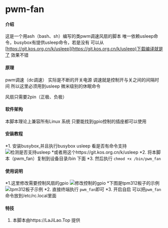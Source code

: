 # pwm-fan

#### 介绍
这是一个用ash（bash、sh）编写的类pwm调速风扇的脚本
唯一依赖usleep命令，busybox有提供usleep命令，若是没有
可以从[https://git.kos.org.cn/k/usleep](https://git.kos.org.cn/k/usleep)下载编译就是了
效果不错
#### 原理
pwm调速（dc调速） 实际是不断的开关电源
调速就是控制开与关之间的间隔时间
所以这里必须用到usleep 微米级别的休眠命令

风扇只需要2pin（正极、负极）


#### 软件架构
本脚本理论上兼容所有Linux 系统
只要能找到gpio控制的插座都可以使用


#### 安装教程

*1.  安装busybox,并且执行busybox usleep 看是否有命令支持
![检测是否支持usleep](https://foruda.gitee.com/images/1721464810053885731/1525acdf_800143.png "QQ截图20240720163940.png")
*或者用这个https://git.kos.org.cn/k/usleep
*2.  将本脚本（pwm_fan）复制到设备目录/bin 下面
*3.  然后执行 `chmod +x /bin/pwm_fan`

#### 使用说明
*1.这里修改需要控制风扇的gpio
![修改控制的gpio](https://foruda.gitee.com/images/1721465196982533932/9f057131_800143.png "QQ截图20240720164426.png")
  *下图是tpm312板子的示例
![tpm312板子示例](https://foruda.gitee.com/images/1721465306947108847/d82e7bd8_800143.png "QQ截图20240720164612.png")
*2.  直接终端执行 `pwm_fan`即可
*3.  开启自启 可以把`pwm_fan`命令放到/etc/rc.local里面 


#### 特技

1.  本脚本由https://LaJiLao.Top 提供

